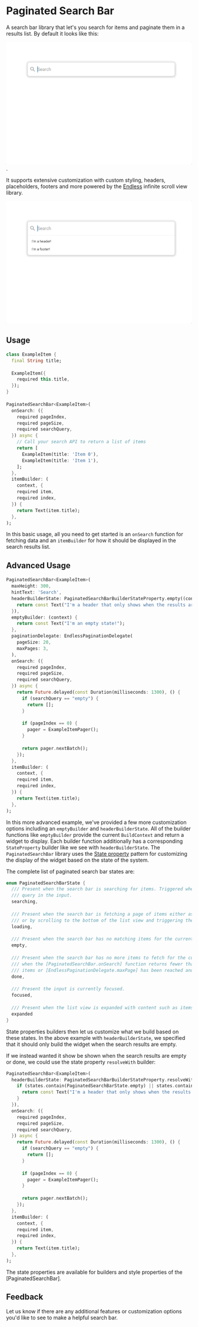 # Paginated Search Bar

A search bar library that let's you search for items and paginate them in a results list. By default it looks like this:

![Basic demo gif](./demo.gif).

It supports extensive customization with custom styling, headers, placeholders, footers and more powered by the [Endless](https://github.com/danReynolds/endless) infinite scroll view library.

![Advanced demo gif](./advanced-demo.gif)

## Usage

```dart
class ExampleItem {
  final String title;

  ExampleItem({
    required this.title,
  });
}

PaginatedSearchBar<ExampleItem>(
  onSearch: ({
    required pageIndex,
    required pageSize,
    required searchQuery,
  }) async {
    // Call your search API to return a list of items
    return [
      ExampleItem(title: 'Item 0'),
      ExampleItem(title: 'Item 1'),
    ];
  },
  itemBuilder: (
    context, {
    required item,
    required index,
  }) {
    return Text(item.title);
  },
);
```

In this basic usage, all you need to get started is an `onSearch` function for fetching data and an `itemBuilder` for how it should be displayed in the search results list.

## Advanced Usage

```dart
PaginatedSearchBar<ExampleItem>(
  maxHeight: 300,
  hintText: 'Search',
  headerBuilderState: PaginatedSearchBarBuilderStateProperty.empty((context) {
    return const Text("I'm a header that only shows when the results are empty!");
  }),
  emptyBuilder: (context) {
    return const Text("I'm an empty state!");
  },
  paginationDelegate: EndlessPaginationDelegate(
    pageSize: 20,
    maxPages: 3,
  ),
  onSearch: ({
    required pageIndex,
    required pageSize,
    required searchQuery,
  }) async {
    return Future.delayed(const Duration(milliseconds: 1300), () {
      if (searchQuery == "empty") {
        return [];
      }

      if (pageIndex == 0) {
        pager = ExampleItemPager();
      }

      return pager.nextBatch();
    });
  },
  itemBuilder: (
    context, {
    required item,
    required index,
  }) {
    return Text(item.title);
  },
);
```

In this more advanced example, we've provided a few more customization options including an `emptyBuilder` and `headerBuilderState`. All of the builder functions like `emptyBuilder` provide the current `BuildContext` and return a widget to display. Each builder function additionally has a corresponding `StateProperty` builder like we see with `headerBuilderState`. The `PaginatedSearchBar` library uses the [State property](https://pub.dev/packages/state_property) pattern for customizing the display of the widget based on the state of the system.

The complete list of paginated search bar states are:

```dart
enum PaginatedSearchBarState {
  /// Present when the search bar is searching for items. Triggered when they update their search
  /// query in the input.
  searching,

  /// Present when the search bar is fetching a page of items either as a result of a modified search query
  /// or by scrolling to the bottom of the list view and triggering the next page load.
  loading,

  /// Present when the search bar has no matching items for the current search query.
  empty,

  /// Present when the search bar has no more items to fetch for the current search query. Triggered
  /// when the [PaginatedSearchBar.onSearch] function returns fewer than [PaginatedSearchBar.pageLimit]
  /// items or [EndlessPaginationDelegate.maxPage] has been reached and no more items can be fetched.
  done,

  /// Present the input is currently focused.
  focused,

  /// Present when the list view is expanded with content such as items, an empty state or a placeholder state.
  expanded
}
```

State properties builders then let us customize what we build based on these states. In the above example with `headerBuilderState`, we specified that it should only build the widget when the search results are empty.

If we instead wanted it show be shown when the search results are empty or done, we could use the state property `resolveWith` builder:

```dart
PaginatedSearchBar<ExampleItem>(
  headerBuilderState: PaginatedSearchBarBuilderStateProperty.resolveWith((context, states) {
    if (states.contain(PaginatedSearchBarState.empty) || states.contain(PaginatedSearchBarState.done)) {
      return const Text("I'm a header that only shows when the results are empty or done!");
    }
  }),
  onSearch: ({
    required pageIndex,
    required pageSize,
    required searchQuery,
  }) async {
    return Future.delayed(const Duration(milliseconds: 1300), () {
      if (searchQuery == "empty") {
        return [];
      }

      if (pageIndex == 0) {
        pager = ExampleItemPager();
      }

      return pager.nextBatch();
    });
  },
  itemBuilder: (
    context, {
    required item,
    required index,
  }) {
    return Text(item.title);
  },
);
```

The state properties are available for builders and style properties of the [PaginatedSearchBar].

## Feedback

Let us know if there are any additional features or customization options you'd like to see to make a helpful search bar.